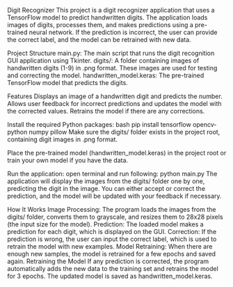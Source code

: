 Digit Recognizer
This project is a digit recognizer application that uses a TensorFlow model to predict handwritten digits. The application loads images of digits, processes them, and makes predictions using a pre-trained neural network. If the prediction is incorrect, the user can provide the correct label, and the model can be retrained with new data.

Project Structure
main.py: The main script that runs the digit recognition GUI application using Tkinter.
digits/: A folder containing images of handwritten digits (1-9) in .png format. These images are used for testing and correcting the model.
handwritten_model.keras: The pre-trained TensorFlow model that predicts the digits.

Features
Displays an image of a handwritten digit and predicts the number.
Allows user feedback for incorrect predictions and updates the model with the corrected values.
Retrains the model if there are any corrections.

Install the required Python packages:
bash
pip install tensorflow opencv-python numpy pillow
Make sure the digits/ folder exists in the project root, containing digit images in .png format.

Place the pre-trained model (handwritten_model.keras) in the project root or train your own model if you have the data.

Run the application:
open terminal and run following:
python main.py
The application will display the images from the digits/ folder one by one, predicting the digit in the image. You can either accept or correct the prediction, and the model will be updated with your feedback if necessary.

How It Works
Image Processing: The program loads the images from the digits/ folder, converts them to grayscale, and resizes them to 28x28 pixels (the input size for the model).
Prediction: The loaded model makes a prediction for each digit, which is displayed on the GUI.
Correction: If the prediction is wrong, the user can input the correct label, which is used to retrain the model with new examples.
Model Retraining: When there are enough new samples, the model is retrained for a few epochs and saved again.
Retraining the Model
If any prediction is corrected, the program automatically adds the new data to the training set and retrains the model for 3 epochs. The updated model is saved as handwritten_model.keras.